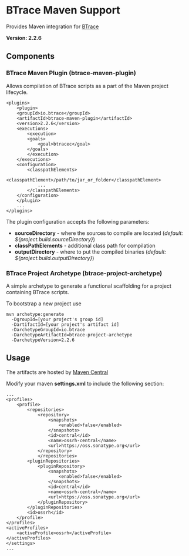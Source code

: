 # BTrace Maven Support

Provides Maven integration for [BTrace](https://github.com/btraceio/btrace)

__Version: 2.2.6__

## Components

### BTrace Maven Plugin (btrace-maven-plugin)

Allows compilation of BTrace scripts as a part of the Maven project lifecycle.

```
<plugins>
    <plugin>
	<groupId>io.btrace</groupId>
	<artifactId>btrace-maven-plugin</artifactId>
	<version>2.2.6</version>
	<executions>
	    <execution>
		<goals>
		    <goal>btracec</goal>
		</goals>
	    </execution>
	</executions>
	<configuration>
	    <classpathElements>
	        <classpathElement>/path/to/jar_or_folder</classpathElement>
	        ...
	    </classpathElements>
	</configuration>
    </plugin>
    ...
</plugins>
```

The plugin configuration accepts the following parameters:
* __sourceDirectory__ - where the sources to compile are located (_default: ${project.build.sourceDirectory}_)
* __classPathElements__ - additional class path for compilation
* __outputDirectory__ - where to put the compiled binaries (_default: ${project.build.outputDirectory}_)


### BTrace Project Archetype (btrace-project-archetype)

A simple archetype to generate a functional scaffolding for a project containing BTrace scripts.

To bootstrap a new project use

```
mvn archetype:generate
  -DgroupId=[your project's group id]
  -DartifactId=[your project's artifact id]
  -DarchetypeGroupId=io.btrace 
  -DarchetypeArtifactId=btrace-project-archetype
  -DarchetypeVersion=2.2.6
```

## Usage

The artifacts are hosted by [Maven Central](https://mvnrepository.com/artifact/io.btrace/btrace-maven-plugin)

Modify your maven __settings.xml__ to include the following section:
```
...
<profiles>
	<profile>
		<repositories>
			<repository>
				<snapshots>
					<enabled>false</enabled>
				</snapshots>
				<id>central</id>
				<name>ossrh-central</name>
				<url>https://oss.sonatype.org</url>
			</repository>
    		</repositories>
		<pluginRepositories>
			<pluginRepository>
				<snapshots>
					<enabled>false</enabled>
				</snapshots>
				<id>central</id>
				<name>ossrh-central</name>
				<url>https://oss.sonatype.org</url>
			</pluginRepository>
		</pluginRepositories>
		<id>ossrh</id>
	</profile>
</profiles>
<activeProfiles>
	<activeProfile>ossrh</activeProfile>
</activeProfiles>
</settings>
...
```
